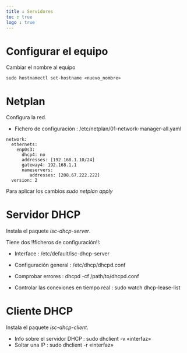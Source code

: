 ```yaml
---
title : Servidores
toc : true
logo : true
---
```



# Configurar el equipo

Cambiar el nombre al equipo

```
sudo hostnamectl set-hostname «nuevo_nombre»
```

# Netplan

Configura la red.

- Fichero de configuración : /etc/netplan/01-network-manager-all.yaml

```
network:
  ethernets:
    enp0s3:
      dhcp4: no
      addresses: [192.168.1.10/24]
      gateway4: 192.168.1.1
      nameservers:
         addresses: [208.67.222.222]
  version: 2
```

Para aplicar los cambios *sudo netplan apply*

# Servidor DHCP

Instala el paquete *isc-dhcp-server*.


Tiene dos !!ficheros de configuración!!:

- Interface : /etc/default/isc-dhcp-server
- Configuración general : /etc/dhcp/dhcpd.conf

- Comprobar errores : dhcpd -cf /path/to/dhcpd.conf
- Controlar las conexiones en tiempo real : sudo watch dhcp-lease-list


# Cliente DHCP

Instala el paquete *isc-dhcp-client*.

- Info sobre el servidor DHCP : sudo dhclient -v «interfaz»
- Soltar una IP : sudo dhclient -r «interfaz»




